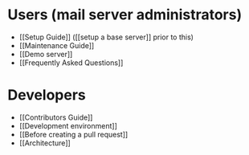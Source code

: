 # Users (mail server administrators)

* [[Setup Guide]] ([[setup a base server]] prior to this)
* [[Maintenance Guide]]
* [[Demo server]]
* [[Frequently Asked Questions]]

# Developers

* [[Contributors Guide]]
* [[Development environment]]
* [[Before creating a pull request]]
* [[Architecture]]